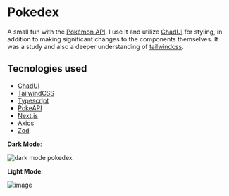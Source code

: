 # **Pokedex**

A small fun with the [Pokémon API](https://pokeapi.co/). I use it and utilize [ChadUI](https://ui.shadcn.com/) for styling, in addition to making significant changes to the components themselves. It was a study and also a deeper understanding of [tailwindcss](https://tailwindcss.com/).

## **Tecnologies used**

-   [ChadUI](https://ui.shadcn.com/)
-   [TailwindCSS](https://tailwindcss.com/)
-   [Typescript](https://www.typescriptlang.org/)
-   [PokeAPI](https://pokeapi.co/)
-   [Next.js](https://nextjs.org/)
-   [Axios](https://axios-http.com)
-   [Zod](https://zod.dev/)

**Dark Mode**:

![dark mode pokedex](https://github.com/DutraGames/pokedex/assets/69097449/f1c8fd7c-79d0-485a-ad28-ca3ab497edfe)

**Light Mode**:

![image](https://github.com/DutraGames/pokedex/assets/69097449/b28e2c1a-94a7-4c30-8798-1ad0e9fdfb70)
